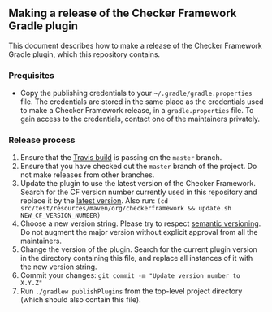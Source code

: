 ## Making a release of the Checker Framework Gradle plugin

This document describes how to make a release of the Checker Framework
Gradle plugin, which this repository contains.

### Prequisites

* Copy the publishing credentials to your `~/.gradle/gradle.properties` file.
The credentials are stored in the same place as the credentials used to make
a Checker Framework release, in a `gradle.properties` file.
To gain access to the credentials, contact one of the maintainers privately.

### Release process

1. Ensure that the
[Travis build](https://travis-ci.com/kelloggm/checkerframework-gradle-plugin/branches)
is passing on the `master` branch.
2. Ensure that you have checked out the `master` branch of the project. Do
not make releases from other branches.
3. Update the plugin to use the latest version of the Checker Framework. Search
for the CF version number currently used in this repository and replace it by the
[latest version](https://github.com/typetools/checker-framework/blob/master/changelog.txt).
Also run: `(cd src/test/resources/maven/org/checkerframework && update.sh NEW_CF_VERSION_NUMBER)`
4. Choose a new version string. Please try to respect
[semantic versioning](https://semver.org/). Do not augment the major
version without explicit approval from all the maintainers.
5. Change the version of the plugin. Search for the current plugin version
in the directory containing this file, and replace all instances of it
with the new version string.
6. Commit your changes: `git commit -m "Update version number to X.Y.Z"`
7. Run `./gradlew publishPlugins` from the top-level project directory
(which should also contain this file).
